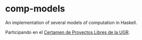 comp-models
===========

An implementation of several models of computation in Haskell.

Participando en el [Certamen de Proyectos Libres de la UGR](http://osl.ugr.es/bases-de-los-premios-a-proyectos-libres-de-la-ugr/).
